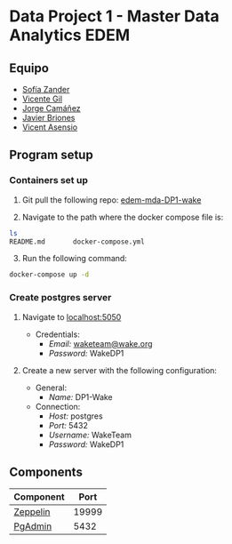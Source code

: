 # Data Project 1 - Master Data Analytics EDEM

## Equipo

* [Sofía Zander](https://github.com/sozanmen)
* [Vicente Gil](https://github.com/vicentegilso)
* [Jorge Camáñez](https://github.com/jcamcre)
* [Javier Briones](https://github.com/jabrio)
* [Vicent Asensio](https://github.com/viasmo1)


## Program setup

### Containers set up

1. Git pull the following repo: <a href="https://github.com/viasmo1/edem-mda-DP1-wake" target="_blank">edem-mda-DP1-wake</a>

2. Navigate to the path where the docker compose file is:
```sh
ls
README.md		docker-compose.yml
```

3. Run the following command:
```sh
docker-compose up -d
```

### Create postgres server

1. Navigate to <a href="http://localhost:5050" target="_blank">localhost:5050</a>

    - Credentials:
        - *Email:* waketeam@wake.org
        - *Password:* WakeDP1

2. Create a new server with the following configuration:
    - General:
        - *Name:* DP1-Wake
    - Connection:
        - *Host:* postgres
        - *Port:* 5432
        - *Username:* WakeTeam
        - *Password:* WakeDP1


## Components

| Component | Port |
| --- | --- |
| <a href="http://localhost:19999" target="_blank">Zeppelin</a> | 19999 |
| <a href="http://localhost:5050" target="_blank">PgAdmin</a>  | 5432 |